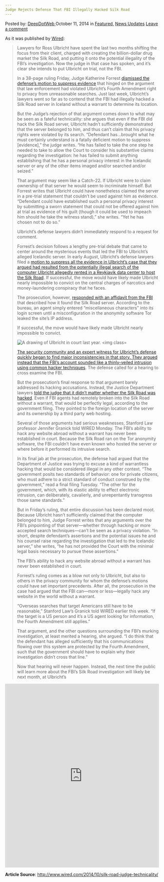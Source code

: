 ```yaml
---
Judge Rejects Defense That FBI Illegally Hacked Silk Road
---
```

<article class="post-listing post-7356 post type-post status-publish format-standard has-post-thumbnail hentry category-deepdot-news category-news-updates tag-defense tag-fbi tag-hacked tag-illegally tag-judge tag-rejects tag-road tag-silk">
    <div class="post-inner">
    <p class="post-meta">
    <span>Posted by: <a href="https://www.deepdotweb.com/author/admin/" title="">DeepDotWeb </a></span>
    <span>October 11, 2014</span>
    <span>in <a href="https://www.deepdotweb.com/category/deepdot-news/" rel="category tag">Featured</a>, <a href="https://www.deepdotweb.com/category/news-updates/" rel="category tag">News Updates</a></span>
    <span><a href="https://www.deepdotweb.com/2014/10/11/judge-rejects-defense-fbi-illegally-hacked-silk-road/#respond">Leave a comment</a></span>
    </p>
    <div class="clear"></div>
    <div class="entry">
    <p>As it was published by <a href="http://www.wired.com/2014/10/silk-road-judge-technicality/" target="_blank">Wired</a>:</p>
    <blockquote><p>Lawyers for Ross Ulbricht have spent the last two months shifting the focus from their client, charged with creating the billion-dollar drug market the Silk Road, and putting it onto the potential illegality of the FBI’s investigation. Now the judge in that case has spoken, and it’s clear she intends to put Ulbricht on trial, not the FBI.</p>
    <p>In a 38-page ruling Friday, Judge Katherine Forrest <a href="http://www.wired.com/2014/08/feds-silk-road-investigation-violated-privacy-law-sites-alleged-creator-tells-court/" target="_blank">dismissed the defense’s motion to suppress evidence</a> that hinged on the argument that law enforcement had violated Ulbricht’s Fourth Amendment right to privacy from unreasonable searches. Just last week, Ulbricht’s lawyers went so far as to contend that the FBI had illegally hacked a Silk Road server in Iceland without a warrant to determine its location.</p>
    <p>But the Judge’s rejection of that argument comes down to what may be seen as a fateful technicality: she argues that even if the FBI did hack the Silk Road server, Ulbricht hadn’t sufficiently demonstrated that the server belonged to him, and thus can’t claim that his privacy rights were violated by its search. “Defendant has…brought what he must certainly understand is a fatally deficient motion to suppress [evidence],” the judge writes. “He has failed to take the one step he needed to take to allow the Court to consider his substantive claims regarding the investigation: he has failed to submit anything establishing that he has a personal privacy interest in the Icelandic server or any of the other items imaged and/or searched and/or seized.”</p>
    <p>That argument may seem like a Catch-22. If Ulbricht were to claim ownership of that server he would seem to incriminate himself. But Forrest writes that Ulbricht could have nonetheless claimed the server in a pre-trial statement that couldn’t be used against him as evidence. “Defendant could have established such a personal privacy interest by submitting a sworn statement that could not be offered against him at trial as evidence of his guilt (though it could be used to impeach him should he take the witness stand),” she writes. “Yet he has chosen not to do so.”</p>
    <p>Ulbricht’s defense lawyers didn’t immediately respond to a request for comment.</p>
    <p>Forrest’s decision follows a lengthy pre-trial debate that came to center around the mysterious events that led the FBI to Ulbricht’s alleged Icelandic server. In early August, Ulbricht’s defense lawyers filed a <a href="http://www.wired.com/2014/08/feds-silk-road-investigation-violated-privacy-law-sites-alleged-creator-tells-court/" target="_blank">motion to suppress all the evidence in Ulbricht’s case that they argued had resulted from the potentially illegal search of the computer Ulbricht allegedly rented in a Reykjavik data center to host the Silk Road</a>. If successful, the move would have likely made Ulbricht nearly impossible to convict on the central charges of narcotics and money-laundering conspiracy that he faces.</p>
    <p>The prosecution, however, <a href="http://www.wired.com/2014/09/the-fbi-finally-says-how-it-legally-pinpointed-silk-roads-server/" target="_blank">responded with an affidavit from the FBI</a> that described how it found the Silk Road server. According to the bureau, an agent simply entered “miscellaneous characters” into its login screen until a misconfiguration in the anonymity software Tor leaked the site’s IP address.</p>
    <div class="pullquote-left">If successful, the move would have likely made Ulbricht nearly impossible to convict.</div>
    <p><img class="size-660-single-full wp-image-1594291" src="http://www.wired.com/wp-content/uploads/2014/10/ulbrichtsketch2-660x495.jpg" alt="A drawing of Ulbricht in court last year. &lt;img class="/></p>
    <p><a href="http://www.wired.com/wp-content/uploads/2014/10/ulbrichtsketch2.jpg" target="_blank">The security community and an expert witness for Ulbricht’s defense quickly began to find major inconsistencies in that story. They argued instead that the FBI’s </a><a href="http://www.wired.com/2014/09/fbi-silk-road-hacking-question/">account sounded like a thinly-veiled intrusion using common hacker techniques</a>. The defense called for a hearing to cross examine the FBI.</p>
    <p>But the prosecution’s final response to that argument barely addressed its hacking accusations. Instead, the Justice Department lawyers <a href="http://www.wired.com/2014/10/feds-silk-road-hack-legal/" target="_blank">told the judge that it didn’t matter whether the Silk Road was hacked</a>. Even if FBI agents had remotely broken into the Silk Road without a warrant, that would be perfectly legal, according to the government filing. They pointed to the foreign location of the server and its ownership by a third party web hosting.</p>
    <p>Several of those arguments had serious weaknesses, Stanford Law professor Jennifer Granick told WIRED Monday. The FBI’s ability to hack any website abroad without a warrant has never been established in court. Because the Silk Road ran on the Tor anonymity software, the FBI couldn’t have even known who hosted the server or where before it performed its intrusive search.</p>
    <p>In its final jab at the prosecution, the defense had argued that the Department of Justice was trying to excuse a kind of warrantless hacking that would be considered illegal in any other context. “The government posits two standards of behavior: one for private citizens, who must adhere to a strict standard of conduct construed by the government,” read a final filing Tuesday. “The other for the government, which, with its elastic ability to effect electronic intrusion, can deliberately, cavalierly, and unrepentantly transgress those same standards.”</p>
    <p>But in Friday’s ruling, that entire discussion has been declared moot. Because Ulbricht hasn’t sufficiently claimed that the computer belonged to him, Judge Forrest writes that any arguments over the FBI’s pinpointing of that server—whether through hacking or more accepted search techniques—can’t be seen as a privacy violation. “In short, despite defendant’s assertions and the potential issues he and his counsel raise regarding the investigation that led to the Icelandic server,” she writes, “he has not provided the Court with the minimal legal basis necessary to pursue these assertions.”</p>
    <div class="pullquote-left">The FBI’s ability to hack any website abroad without a warrant has never been established in court.</div>
    <p>Forrest’s ruling comes as a blow not only to Ulbricht, but also to others in the privacy community for whom the defense’s motions could have set important precedents. After all, the prosecution in the case had argued that the FBI can—more or less—legally hack any website in the world without a warrant.</p>
    <p>“Overseas searches that target Americans still have to be reasonable,” Stanford Law’s Granick told WIRED earlier this week. “If the target is a US person and it’s a US agent looking for information, the Fourth Amendment still applies.”</p>
    <p>That argument, and the other questions surrounding the FBI’s murking investigation, at least merited a hearing, she argued. “I do think that the defendant has alleged sufficiently that his communications flowing over this system are protected by the Fourth Amendment, such that the government should have to explain why their investigation didn’t cross that line.”</p>
    <p>Now that hearing will never happen. Instead, the next time the public will learn more about the FBI’s Silk Road investigation will likely be next month, at Ulbricht’s</p></blockquote>
    <p><iframe id="doc_21806" class="scribd_iframe_embed" src="https://www.scribd.com/embeds/242560546/content?start_page=1&amp;view_mode=scroll&amp;show_recommendations=true" width="100%" height="600" frameborder="0" scrolling="no" data-auto-height="false" data-aspect-ratio="undefined"></iframe></p>
    <p><strong>Article Source</strong>: <a href="http://www.wired.com/2014/10/silk-road-judge-technicality/" target="_blank">http://www.wired.com/2014/10/silk-road-judge-technicality/</a></p>
    </div>
    <span style="display:none"><a href="https://www.deepdotweb.com/tag/defense/" rel="tag">defense</a> <a href="https://www.deepdotweb.com/tag/fbi/" rel="tag">fbi</a> <a href="https://www.deepdotweb.com/tag/hacked/" rel="tag">hacked</a> <a href="https://www.deepdotweb.com/tag/illegally/" rel="tag">illegally</a> <a href="https://www.deepdotweb.com/tag/judge/" rel="tag">judge</a> <a href="https://www.deepdotweb.com/tag/rejects/" rel="tag">rejects</a> <a href="https://www.deepdotweb.com/tag/road/" rel="tag">road</a> <a href="https://www.deepdotweb.com/tag/silk/" rel="tag">silk</a></span> <span style="display:none" class="updated">2014-10-11</span>
    <div style="display:none" class="vcard author" itemprop="author" itemscope itemtype="http://schema.org/Person"><strong class="fn" itemprop="name"><a href="https://www.deepdotweb.com/author/admin/" title="Posts by DeepDotWeb" rel="author">DeepDotWeb</a></strong></div>
    </div>
</article>

